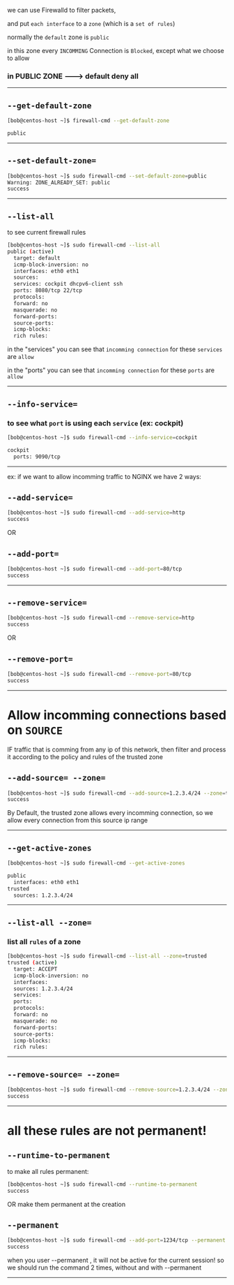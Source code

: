 

we can use Firewalld to filter packets,

and put `each interface` to a `zone` (which is a `set of rules`)

normally the `default` zone is `public`

in this zone every `INCOMMING` Connection is `Blocked`, except what we choose to allow

### in PUBLIC ZONE ---> default deny all

________________________________________________________________________________________________


## `--get-default-zone`

```bash
[bob@centos-host ~]$ firewall-cmd --get-default-zone

public
```

________________________________________________________________________________________________




## `--set-default-zone=`

```bash
[bob@centos-host ~]$ sudo firewall-cmd --set-default-zone=public
Warning: ZONE_ALREADY_SET: public
success
```

________________________________________________________________________________________________


## `--list-all`

to see current firewall rules

```bash
[bob@centos-host ~]$ sudo firewall-cmd --list-all
public (active)
  target: default
  icmp-block-inversion: no
  interfaces: eth0 eth1
  sources: 
  services: cockpit dhcpv6-client ssh
  ports: 8080/tcp 22/tcp
  protocols: 
  forward: no
  masquerade: no
  forward-ports: 
  source-ports: 
  icmp-blocks: 
  rich rules:
```

in the "services" you can see that `incomming connection` for these `services` are `allow`

in the "ports" you can see that `incomming connection` for these `ports` are `allow`

________________________________________________________________________________________________

## `--info-service=`

### to see what `port` is using each `service` (ex: cockpit)

```bash
[bob@centos-host ~]$ sudo firewall-cmd --info-service=cockpit

cockpit
  ports: 9090/tcp
```

________________________________________________________________________________________________


ex: if we want to allow incomming traffic to NGINX we have 2 ways:


## `--add-service=`


```bash
[bob@centos-host ~]$ sudo firewall-cmd --add-service=http
success
```

OR


## `--add-port=`

```bash
[bob@centos-host ~]$ sudo firewall-cmd --add-port=80/tcp
success
```

________________________________________________________________________________________________



## `--remove-service=`

```bash
[bob@centos-host ~]$ sudo firewall-cmd --remove-service=http
success
```

OR


## `--remove-port=`

```bash
[bob@centos-host ~]$ sudo firewall-cmd --remove-port=80/tcp
success
```

________________________________________________________________________________________________


# Allow incomming connections based on `SOURCE`

IF traffic that is comming from any ip of this network, then filter and process it according to the policy and rules of the trusted zone

## `--add-source= --zone=`

```bash
[bob@centos-host ~]$ sudo firewall-cmd --add-source=1.2.3.4/24 --zone=trusted
success
```

By Default, the trusted zone allows every incomming connection, so we allow every connection from this source ip range

________________________________________________________________________________________________


## `--get-active-zones`


```bash
[bob@centos-host ~]$ sudo firewall-cmd --get-active-zones

public
  interfaces: eth0 eth1
trusted
  sources: 1.2.3.4/24
```

________________________________________________________________________________________________



## `--list-all --zone=`


### list all `rules` of a zone

```bash
[bob@centos-host ~]$ sudo firewall-cmd --list-all --zone=trusted 
trusted (active)
  target: ACCEPT
  icmp-block-inversion: no
  interfaces: 
  sources: 1.2.3.4/24
  services: 
  ports: 
  protocols: 
  forward: no
  masquerade: no
  forward-ports: 
  source-ports: 
  icmp-blocks: 
  rich rules: 
```

________________________________________________________________________________________________



## `--remove-source= --zone=`


```bash
[bob@centos-host ~]$ sudo firewall-cmd --remove-source=1.2.3.4/24 --zone=trusted 
success
```

________________________________________________________________________________________________



# all these rules are not permanent!


## `--runtime-to-permanent`

to make all rules permanent:

```bash
[bob@centos-host ~]$ sudo firewall-cmd --runtime-to-permanent
success
```

OR make them permanent at the creation


## `--permanent`

```bash
[bob@centos-host ~]$ sudo firewall-cmd --add-port=1234/tcp --permanent 
success
```

when you user --permanent , it will not be active for the current session! so we should run the command 2 times, without and with --permanent

________________________________________________________________________________________________
